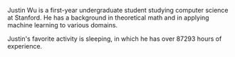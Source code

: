 Justin Wu is a first-year undergraduate student studying computer science at Stanford. He has a background in theoretical math and in applying machine learning to various domains. 

Justin's favorite activity is sleeping, in which he has over 87293 hours of experience. 
